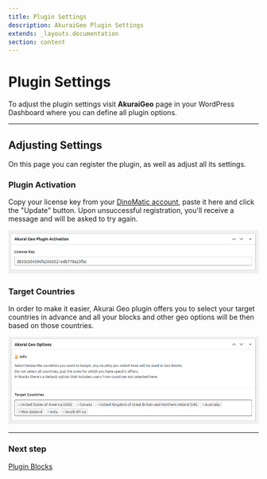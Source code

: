 ```yaml
---
title: Plugin Settings
description: AkuraiGeo Plugin Settings
extends: _layouts.documentation
section: content
---
```


# Plugin Settings

To adjust the plugin settings visit **AkuraiGeo** page in your WordPress Dashboard where you can define all plugin options.

---

## Adjusting Settings

On this page you can register the plugin, as well as adjust all its settings.

### Plugin Activation

Copy your license key from your [DinoMatic account](https://dinomatic.com/account), paste it here and click the "Update" button.
Upon unsuccessful registration, you'll receive a message and will be asked to try again.

![AkuraiGeo Plugin Activation](/assets/images/akurai-geo/akurai-geo-settings--registration.png)

### Target Countries

In order to make it easier, Akurai Geo plugin offers you to select your target countries in advance and all your blocks and other geo options will be then based on those countries.

![AkuraiGeo Settings - Countries](/assets/images/akurai-geo/akurai-geo-settings--countries.png)

---

### Next step

[Plugin Blocks](/docs/akurai-geo/blocks/)
